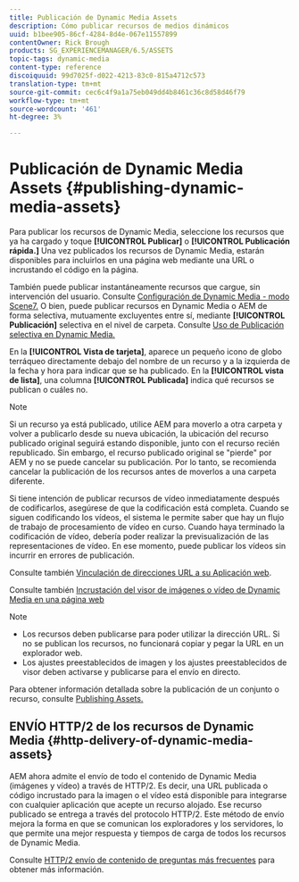 ```yaml
---
title: Publicación de Dynamic Media Assets
description: Cómo publicar recursos de medios dinámicos
uuid: b1bee905-86cf-4284-8d4e-067e11557899
contentOwner: Rick Brough
products: SG_EXPERIENCEMANAGER/6.5/ASSETS
topic-tags: dynamic-media
content-type: reference
discoiquuid: 99d7025f-d022-4213-83c0-815a4712c573
translation-type: tm+mt
source-git-commit: cec6c4f9a1a75eb049dd4b8461c36c8d58d46f79
workflow-type: tm+mt
source-wordcount: '461'
ht-degree: 3%

---
```



# Publicación de Dynamic Media Assets {#publishing-dynamic-media-assets}

Para publicar los recursos de Dynamic Media, seleccione los recursos que ya ha cargado y toque **[!UICONTROL Publicar]** o **[!UICONTROL Publicación rápida.]** Una vez publicados los recursos de Dynamic Media, estarán disponibles para incluirlos en una página web mediante una URL o incrustando el código en la página.

También puede publicar instantáneamente recursos que cargue, sin intervención del usuario. Consulte [Configuración de Dynamic Media - modo Scene7.](config-dms7.md)
O bien, puede publicar recursos en Dynamic Media o AEM de forma selectiva, mutuamente excluyentes entre sí, mediante  **[!UICONTROL Publicación]** selectiva en el nivel de carpeta. Consulte [Uso de Publicación selectiva en Dynamic Media.](/help/assets/selective-publishing.md)

En la **[!UICONTROL Vista de tarjeta]**, aparece un pequeño icono de globo terráqueo directamente debajo del nombre de un recurso y a la izquierda de la fecha y hora para indicar que se ha publicado. En la **[!UICONTROL vista de lista]**, una columna **[!UICONTROL Publicada]** indica qué recursos se publican o cuáles no.

>[!NOTE]
>
>Si un recurso ya está publicado, utilice AEM para moverlo a otra carpeta y volver a publicarlo desde su nueva ubicación, la ubicación del recurso publicado original seguirá estando disponible, junto con el recurso recién republicado. Sin embargo, el recurso publicado original se &quot;pierde&quot; por AEM y no se puede cancelar su publicación. Por lo tanto, se recomienda cancelar la publicación de los recursos antes de moverlos a una carpeta diferente.

Si tiene intención de publicar recursos de vídeo inmediatamente después de codificarlos, asegúrese de que la codificación está completa. Cuando se siguen codificando los vídeos, el sistema le permite saber que hay un flujo de trabajo de procesamiento de vídeo en curso. Cuando haya terminado la codificación de vídeo, debería poder realizar la previsualización de las representaciones de vídeo. En ese momento, puede publicar los vídeos sin incurrir en errores de publicación.

Consulte también [Vinculación de direcciones URL a su Aplicación web](linking-urls-to-yourwebapplication.md).

Consulte también [Incrustación del visor de imágenes o vídeo de Dynamic Media en una página web](embed-code.md)

>[!NOTE]
>
>* Los recursos deben publicarse para poder utilizar la dirección URL. Si no se publican los recursos, no funcionará copiar y pegar la URL en un explorador web.
>* Los ajustes preestablecidos de imagen y los ajustes preestablecidos de visor deben activarse y publicarse para el envío en directo.

>



Para obtener información detallada sobre la publicación de un conjunto o recurso, consulte [Publishing Assets.](manage-assets.md)

## ENVÍO HTTP/2 de los recursos de Dynamic Media {#http-delivery-of-dynamic-media-assets}

AEM ahora admite el envío de todo el contenido de Dynamic Media (imágenes y vídeo) a través de HTTP/2. Es decir, una URL publicada o código incrustado para la imagen o el vídeo está disponible para integrarse con cualquier aplicación que acepte un recurso alojado. Ese recurso publicado se entrega a través del protocolo HTTP/2. Este método de envío mejora la forma en que se comunican los exploradores y los servidores, lo que permite una mejor respuesta y tiempos de carga de todos los recursos de Dynamic Media.

Consulte [HTTP/2 envío de contenido de preguntas más frecuentes](/help/sites-administering/scene7-http2faq.md) para obtener más información.
